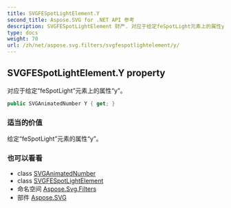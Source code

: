 ```yaml
---
title: SVGFESpotLightElement.Y
second_title: Aspose.SVG for .NET API 参考
description: SVGFESpotLightElement 财产. 对应于给定feSpotLight元素上的属性y
type: docs
weight: 70
url: /zh/net/aspose.svg.filters/svgfespotlightelement/y/
---
```

## SVGFESpotLightElement.Y property

对应于给定“feSpotLight”元素上的属性“y”。

```csharp
public SVGAnimatedNumber Y { get; }
```

### 适当的价值

给定“feSpotLight”元素的属性“y”。

### 也可以看看

* class [SVGAnimatedNumber](../../../aspose.svg.datatypes/svganimatednumber/)
* class [SVGFESpotLightElement](../)
* 命名空间 [Aspose.Svg.Filters](../../svgfespotlightelement/)
* 部件 [Aspose.SVG](../../../)


